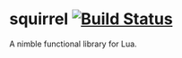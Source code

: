 # squirrel [![Build Status](https://travis-ci.org/flintinatux/squirrel.svg?branch=master)](https://travis-ci.org/flintinatux/squirrel)

A nimble functional library for Lua.
